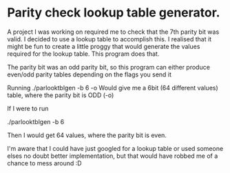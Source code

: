 Parity check lookup table generator. 
====================================

A project I was working on required me to check that the 7th parity bit was valid. I decided to use a lookup table to
accomplish this. I realised that it might be fun to create a little proggy that would generate the values
required for the lookup table. This program does that. 

The parity bit was an odd parity bit, so this program can either produce even/odd parity tables depending on the flags you send it

Running 
./parlooktblgen -b 6 -o 
Would give me a 6bit (64 different values) table, where the parity bit is ODD (-o)

If I were to run

./parlooktblgen -b 6

Then I would get 64 values, where the parity bit is even.

I'm aware that I could have just googled for a lookup table or used someone elses no doubt better implementation, but that would have robbed me of a chance to mess around :D 
